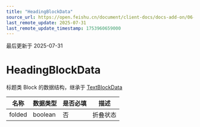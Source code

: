 ```yaml
---
title: "HeadingBlockData"
source_url: https://open.feishu.cn/document/client-docs/docs-add-on/06-data-structure/BlockData/HeadingBlockData
last_remote_update: 2025-07-31
last_remote_update_timestamp: 1753960659000
---
```

最后更新于 2025-07-31

# HeadingBlockData
标题类 Block 的数据结构，继承于 [TextBlockData](https://open.feishu.cn/document/uAjLw4CM/uYjL24iN/docs-add-on/05-api-doc/BlockData/textblockdata/textblockdata)

| **名称** | **数据类型** | **是否必填** | **描述** |
| ------ | -------- | -------- | ------ |
| folded | boolean  | 否        | 折叠状态
